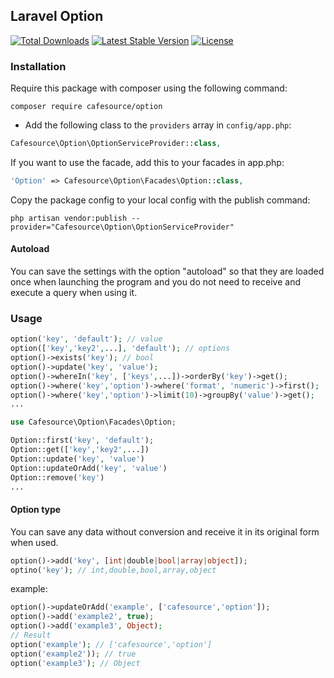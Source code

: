 ## Laravel Option

<p>
<a href="https://packagist.org/packages/cafesource/option"><img src="https://img.shields.io/packagist/dt/cafesource/option" alt="Total Downloads"></a>
<a href="https://packagist.org/packages/cafesource/option"><img src="https://img.shields.io/packagist/v/cafesource/option" alt="Latest Stable Version"></a>
<a href="https://packagist.org/packages/laravel/framework"><img src="https://img.shields.io/packagist/l/cafesource/option" alt="License"></a>
</p>

### Installation

Require this package with composer using the following command:

```shell
composer require cafesource/option
```

- Add the following class to the `providers` array in `config/app.php`:

```php
Cafesource\Option\OptionServiceProvider::class,
```

If you want to use the facade, add this to your facades in app.php:

```php
'Option' => Cafesource\Option\Facades\Option::class,
```

Copy the package config to your local config with the publish command:

```shell
php artisan vendor:publish --provider="Cafesource\Option\OptionServiceProvider"
```

#### Autoload

You can save the settings with the option "autoload" so that they are loaded once when launching the program and you do
not need to receive and execute a query when using it.

### Usage

```php
option('key', 'default'); // value
option(['key','key2',...], 'default'); // options
option()->exists('key'); // bool
option()->update('key', 'value');
option()->whereIn('key', ['keys',...])->orderBy('key')->get();
option()->where('key','option')->where('format', 'numeric')->first();
option()->where('key','option')->limit(10)->groupBy('value')->get();
...
```

```php
use Cafesource\Option\Facades\Option;

Option::first('key', 'default');
Option::get(['key','key2',...])
Option::update('key', 'value')
Option::updateOrAdd('key', 'value')
Option::remove('key')
...
```

#### Option type

You can save any data without conversion and receive it in its original form when used.

```php
option()->add('key', [int|double|bool|array|object]);
optino('key'); // int,double,bool,array,object
```

example:

```php
option()->updateOrAdd('example', ['cafesource','option']);
option()->add('example2', true);
option()->add('example3', Object);
// Result 
option('example'); // ['cafesource','option']
option('example2')); // true
option('example3'); // Object
```